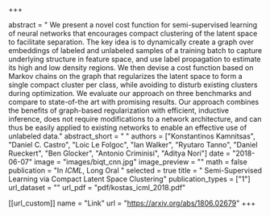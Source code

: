 +++

abstract = " We present a novel cost function for semi-supervised learning of neural networks that encourages compact clustering of the latent space to facilitate separation. The key idea is to dynamically create a graph over embeddings of labeled and unlabeled samples of a training batch to capture underlying structure in feature space, and use label propagation to estimate its high and low density regions. We then devise a cost function based on Markov chains on the graph that regularizes the latent space to form a single compact cluster per class, while avoiding to disturb existing clusters during optimization. We evaluate our approach on three benchmarks and compare to state-of-the art with promising results. Our approach combines the benefits of graph-based regularization with efficient, inductive inference, does not require modifications to a network architecture, and can thus be easily applied to existing networks to enable an effective use of unlabeled data."
abstract_short = " "
authors = ["Konstantinos Kamnitsas", "Daniel C. Castro", "Loic Le Folgoc", "Ian Walker", "Ryutaro Tanno", "Daniel Rueckert", "Ben Glocker", "Antonio Criminisi",  "Aditya Nori"]
date = "2018-06-07"
image = "images/biqt_cnn.jpg"
image_preview = ""
math = false
publication = "In *ICML*, Long Oral "
selected = true
title = " Semi-Supervised Learning via Compact Latent Space Clustering"
publication_types = ["1"]
url_dataset = ""
url_pdf = "pdf/kostas_icml_2018.pdf"

[[url_custom]]
name = "Link"
url = "https://arxiv.org/abs/1806.02679"
+++
